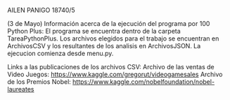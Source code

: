 AILEN PANIGO 18740/5

(3 de Mayo) Información acerca de la ejecución del programa por 100 Python Plus:
El programa se encuentra dentro de la carpeta TareaPythonPlus. 
Los archivos elegidos para el trabajo se encuentran en ArchivosCSV y los resultantes de los analisis en ArchivosJSON.
La ejecucion comienza desde menu.py.

Links a las publicaciones de los archivos CSV:
Archivo de las ventas de Video Juegos: https://www.kaggle.com/gregorut/videogamesales
Archivo de los Premios Nobel: https://www.kaggle.com/nobelfoundation/nobel-laureates